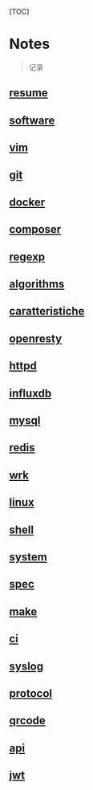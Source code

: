 [TOC]

# Notes

> 记录

## [resume](./index/resume.md)
## [software](./index/software.md)
## [vim](./index/vim.md)
## [git](./index/git.md)
## [docker](./index/docker.md)
## [composer](./index/composer.md)
## [regexp](./index/regexp.md)
## [algorithms](./index/algorithms.md)
## [caratteristiche](./caratteristiche/index.md)
## [openresty](./index/openresty.md)
## [httpd](./index/httpd.md)
## [influxdb](./influx/influxdb.md)
## [mysql](./index/mysql.md)
## [redis](./index/redis.md)
## [wrk](./index/wrk.md)
## [linux](./index/linux.md)
## [shell](./index/shell.md)
## [system](./index/system.md)
## [spec](./index/sepc.md)
## [make](./index/make.md)
## [ci](./index/ci.md)
## [syslog](./index/syslog.md)
## [protocol](./index/protocol.md)
## [qrcode](./index/qrcode.md)
## [api](./index/api.md)
## [jwt](./index/jwt.md)
